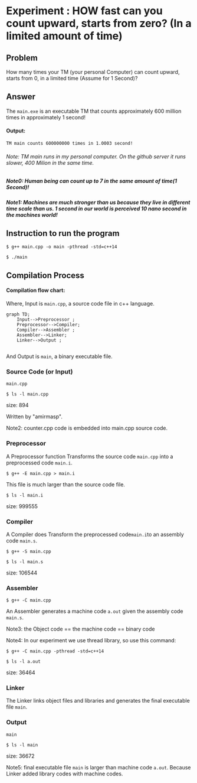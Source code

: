 # Experiment : HOW fast can you count upward, starts from zero? (In a limited amount of time)
## Problem
How many times your TM (your personal Computer) can 
count upward, starts from 0, in a limited time (Assume for 1 Second)?

## Answer
The `main.exe` is an executable TM that counts approximately 600 million times
in approximately 1 second!

#### Output:
 `TM main counts 600000000 times in 1.0003 second!`
 
 ###### Note: TM main runs in my personal computer. On the github server it runs slower, 400 Milion  in the same time.
##### Note0: Human being can count up to 7 in the same amount of time(1 Second)!    
##### Note1: Machines are much stronger than us because they live in different time scale than us. 1 second in our world is perceived 10 nano second in the machines world!
## Instruction to run the program
`$ g++ main.cpp -o main -pthread -std=c++14`

`$ ./main`

  

## Compilation Process
#### Compilation flow chart:

Where, Input is `main.cpp`, a source code file in c++ language. 
```mermaid
graph TD;
    Input-->Preprocessor ;
    Preprocessor-->Compiler;
    Compiler-->Assembler ;
    Assembler-->Linker;
    Linker-->Output ;
    
```
And Output is `main`, a binary executable file.
### Source Code (or Input)

`main.cpp`

`$ ls -l main.cpp`

size: 894


Written by "amirmasp".

 Note2: counter.cpp code is embedded into main.cpp source code. 

### Preprocessor


A Preprocessor function Transforms the source code `main.cpp` into a preprocessed code `main.i`.

`$ g++ -E main.cpp > main.i`

This file is much larger than the source code file.

`$ ls -l main.i`

size: 999555




### Compiler

A Compiler does Transform the preprocessed code`main.i`to an assembly code `main.s`.

`$ g++ -S main.cpp`

`$ ls -l main.s` 

size: 106544

### Assembler

`$ g++ -C main.cpp`

An Assembler generates a machine code `a.out` given the assembly code `main.s`.

Note3: the Object code == the machine code == binary code

Note4: In our experiment we use thread library, so use this command:
 
`$ g++ -C main.cpp -pthread -std=c++14` 

`$ ls -l a.out`

size: 36464



### Linker

The Linker links object files and libraries and generates the final executable file `main`.

### Output

`main`

`$ ls -l main`

size: 36672

Note5: final executable file `main` is larger than machine code `a.out`. Because Linker added library codes with machine codes.

   
